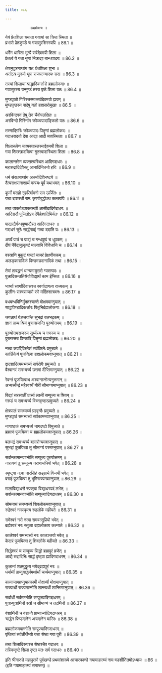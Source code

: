 ```yaml
---
title: ०८६

---
```

               ॥ब्रह्मोवाच ॥  
येयं प्रेतशिला ख्याता गयायां सा त्रिधा स्थिता ॥  
प्रभासे प्रेतकुण्डे च गयासुरशिरस्यपि ॥ 86.1 ॥  
  
धर्मेण धारिता भूत्यै सर्वदेवमयी शिला ॥  
प्रेतत्वं ये गता नॄणां मित्राद्या बान्धवादयः ॥ 86.2 ॥  
  
तेषामुद्धरणार्थाय यतः प्रेतशिला शुभा ॥  
अतोऽत्र मुनयो भूपा राजपत्न्यादयः सदा ॥ 86.3 ॥  
  
तस्यां शिलायां श्राद्धादिकर्त्तारो ब्रह्मलोकगाः ॥  
गयासुरस्य यन्मुण्डं तस्य पृष्ठे शिला यतः ॥ 86.4 ॥  
  
मुण्डपृष्ठो गिरिस्तस्मात्सर्वदेवमयो ह्ययम् ॥  
मुण्डपृष्ठस्य पादेषु यतो ब्रह्मसरोमुखाः ॥ 86.5 ॥  
  
अरविन्दवनं तेषु तेन चैवोपलक्षितः ॥  
अरविन्दो गिरिर्नाम क्रौञ्चपादाङ्कितो यतः ॥ 86.6 ॥  
  
तस्माद्गिरिः क्रौञ्चपादः पितॄणां ब्रह्मलोकदः ॥  
गदाधरादयो देवा आद्या आदौ व्यवस्थिताः ॥ 86.7 ॥  
  
शिलारूपेण चाव्यक्तास्तस्माद्देवमयी शिला ॥  
गया शिरश्छादयित्वा गुरुत्वादास्थिता शिला ॥ 86.8 ॥  
  
कालान्तरेण व्यक्तश्चस्थित आदिगदाधरः ॥  
महारुद्रादिदेवैस्तु आनादिनिधनो हरिः ॥ 86.9 ॥  
  
धर्म संरक्षणार्थाय अधर्मादिविनष्टये ॥  
दैत्यराक्षसनाशार्थं मत्स्यः पूर्वं यथाभवत् ॥ 86.10 ॥  
  
कूर्मो वराहो नृहरिर्वामनो राम ऊर्जितः ॥  
यथा दाशरथी रामः कृष्णोबुद्धोऽथ कल्क्यपि ॥ 86.11 ॥  
  
तथा व्यक्तोऽव्यक्तरूपी आसीदादिर्गदाधरः ॥  
आदिरादौ पूजितोऽत्र देवैर्ब्रह्मादिभिर्यतः ॥ 86.12 ॥  
  
पाद्याद्यैर्गन्धपुष्पाद्यैरत आदिगदाधरः ॥  
गदाधरं सुरैः सार्द्धमाद्यं गत्वा ददाति यः ॥ 86.13 ॥  
  
अर्घ्यं पात्रं च पाद्यं च गन्धपुष्पं च धूपकम् ॥  
दीपं नैवैद्यमुत्कृष्टं माल्यानि विविधानि च ॥ 86.14 ॥  
  
वस्त्राणि मुकुटं घण्टां चामरं प्रेक्षणीयकम् ॥  
अलङ्कारादिकं पिण्डमन्नदानादिकं तथा ॥ 86.15 ॥  
  
तेषां तावद्धनं धान्यमायुरारो ग्यसम्पदः ॥  
पुत्त्रादिसन्ततिश्रेयोविद्यार्थं काम ईप्सितः ॥ 86.16 ॥  
  
भार्य्या स्वर्गादिवासश्च स्वर्गादागत्य राज्यकम् ॥  
कुलीनः सत्त्वसम्पन्नो रणे मर्दितशात्रवनः ॥ 86.17 ॥  
  
वधबन्धविनिर्मुक्तश्चान्ते मोक्षमवाप्नुयात् ॥  
श्राद्धपिण्डादिकर्त्तारः पितृभिर्ब्रह्मलोकगाः ॥ 86.18 ॥  
  
जगन्नाथं येऽप्चयन्ति सुभद्रां बलभद्रकम् ॥  
ज्ञानं प्राप्य श्रियं पुत्रान्व्रजन्ति पुरुषोत्तमम् ॥ 86.19 ॥  
  
पुरुषोत्तमराजस्य सूर्य्यस्य च गणस्य च ॥  
पुरतस्तत्र पिण्डादि पितॄणां ब्रह्मलोकदः ॥ 86.20 ॥  
  
नत्वा कपर्द्दिविघ्नेशं सर्वविघ्नैः प्रमुच्यते ॥  
कार्त्तिकेयं पूजयित्वा ब्रह्मलोकमवाप्नुयात् ॥ 86.21 ॥  
  
द्वादशादित्यमभ्यर्च्य सर्वरोगैः प्रमुच्यते ॥  
वैश्वानरं समभ्यर्च्य उत्तमां दीप्तिमाप्नुयात् ॥ 86.22 ॥  
  
रेवन्तं पूजयित्वाथ अश्वानाप्नोत्यनुत्तमान् ॥  
अभ्यर्च्येन्द्रं महैश्वर्य्यं गौरीं सौभाग्यमाप्नुयात् ॥ 86.23 ॥  
  
विद्यां सरस्वतीं प्रार्च्य लक्ष्मीं सम्पूज्य च श्रियम् ॥  
गरुडं च समभ्यर्च्य विघ्नवृन्दात्प्रमुच्यते ॥ 86.24 ॥  
  
क्षेत्रपालं समभ्यर्च्य ग्रहवृन्दैः प्रमुच्यते ॥  
मुण्डपृष्ठं समभ्यर्च्य सर्वकाममवाप्नुयात् ॥ 86.25 ॥  
  
नागाष्टकं समभ्यर्च्य नागदष्टो विमुच्यते ॥  
ब्रह्माणं पूजयित्वा च ब्रह्मलोकमवाप्नुयात् ॥ 86.26 ॥  
  
बलभद्रं समभ्यर्च्य बलारोग्यमवाप्नुयात् ॥  
सुभद्रां पूजयित्वा तु सौभाग्यं परमाप्नुयात् ॥ 86.27 ॥  
  
सर्वान्कामानवाप्नोति सम्पूज्य पुरुषोत्तमम् ॥  
नारायणं तु सम्पूज्य नराणामधिपो भवेत् ॥ 86.28 ॥  
  
स्पृष्ट्वा नत्वा नारसिंहं सङ्ग्रामे विजयी भवेत् ॥  
वराहं पूजयित्वा तु भूमिराज्यमवाप्नुयात् ॥ 86.29 ॥  
  
मालाविद्याधरौ स्पष्ट्वा विद्याधरपदं लभेत् ॥  
सर्वान्कामानवाप्नोति सम्पूज्यादिगदाधरम् ॥ 86.30 ॥  
  
सोमनाथं समभ्यर्च्य शिवलोकमवाप्नुयात् ॥  
रुद्रेश्वरं नमस्कृत्य रुद्रलोके महीयते ॥ 86.31 ॥  
  
रामेश्वरं नरो नत्वा रामवत्सुप्रियो भवेत् ॥  
ब्रह्मेश्वरं नरः स्तुत्वा ब्रह्मलोकाय कल्प्यते ॥ 86.32 ॥  
  
कालेश्वरं समभ्यर्च्य नरः कालञ्जयो भवेत् ॥  
केदारं पूजयित्वा तु शिवलोके महीयते ॥ 86.33 ॥  
  
सिद्धेश्वरं च सम्पूज्य सिद्धो ब्रह्मपुरं व्रजेत् ॥  
आद्यै रुद्रादिभिः सार्द्धं दृष्ट्वा ह्यादिगदाधरम् ॥ 86.34 ॥  
  
कुलानां शतमुद्धृत्य नयेद्ब्रह्मपुरं नरः ॥  
धर्मार्थी प्राप्नुयाद्धर्ममर्थार्थो चार्थमाप्नुयात् ॥ 86.35 ॥  
  
कामान्सम्प्राप्नुयात्कामी मोक्षार्थी मोक्षमाप्नुयात् ॥  
राज्यार्थो राज्यमाप्नोति शान्त्यर्थी शान्तिमाप्नुयात् ॥ 86.36 ॥  
  
सर्वार्थी सर्वमाप्नोति सम्पूज्यादिगदाधरम् ॥  
पुत्रान्पुत्रार्थिनी स्त्री च सौभाग्यं च तदर्थिनी ॥ 86.37 ॥  
  
वंशार्थिनी च वंशान्वै प्राप्यार्च्यादिगदाधरम् ॥  
श्राद्धेन पिण्डदानेन अन्नदानेन वारिदः ॥ 86.38 ॥  
  
ब्रह्मलोकमवाप्नोति सम्पूज्यादिगदाधरम् ॥  
पृथिव्यां सर्वतीर्थेभ्यो यथा श्रेष्ठा गया पुरी ॥ 86.39 ॥  
  
तथा शिलादिरूपश्च श्रेष्ठश्चैव गदाधरः ॥  
तस्मिन्दृष्टे शिला दृष्टा यतः सर्वं गदाधरः ॥ 86.40 ॥  
  
इति श्रीगारुडे महापुराणे पूर्वखण्डे प्रथमांशाख्ये आचारकाण्डे गयामाहात्म्यं नाम षडशीतितमोऽध्यायः ॥ 86 ॥ (इति गयामाहात्म्यं समाप्तम्) ॥